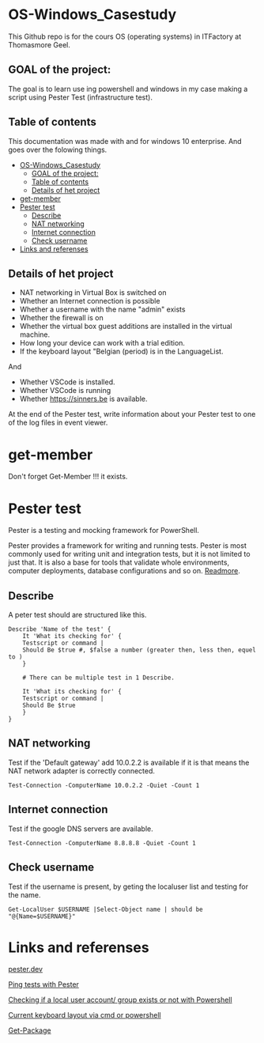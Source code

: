# OS-Windows_Casestudy

This Github repo is for the cours OS (operating systems) in ITFactory at Thomasmore Geel. 

## GOAL of the project:

The goal is to learn use ing powershell and windows in my case making a script using Pester Test (infrastructure test).

## Table of contents

This documentation was made with and for windows 10 enterprise. And goes over the folowing things.
- [OS-Windows\_Casestudy](#os-windows_casestudy)
  - [GOAL of the project:](#goal-of-the-project)
  - [Table of contents](#table-of-contents)
  - [Details of het project](#details-of-het-project)
- [get-member](#get-member)
- [Pester test](#pester-test)
  - [Describe](#describe)
  - [NAT networking](#nat-networking)
  - [Internet connection](#internet-connection)
  - [Check username](#check-username)
- [Links and referenses](#links-and-referenses)

## Details of het project

-	NAT networking in Virtual Box is switched on
-	Whether an Internet connection is possible
-	Whether a username with the name "admin" exists
-	Whether the firewall is on
-	Whether the virtual box guest additions are installed in the virtual machine.
-	How long your device can work with a trial edition.
-	If the keyboard layout "Belgian (period) is in the LanguageList.

And

-	Whether VSCode is installed.
-	Whether VSCode is running
-	Whether https://sinners.be is available.

At the end of the Pester test, write information about your Pester test to one of the log files in event viewer.

# get-member

Don't forget Get-Member !!! it exists.

# Pester test

Pester is a testing and mocking framework for PowerShell.

Pester provides a framework for writing and running tests. Pester is most commonly used for writing unit and integration tests, but it is not limited to just that. It is also a base for tools that validate whole environments, computer deployments, database configurations and so on. [Readmore](https://pester.dev/docs/quick-start).

## Describe
A peter test should are structured like this.
```
Describe 'Name of the test' {
    It 'What its checking for' {
    Testscript or command |
    Should Be $true #, $false a number (greater then, less then, equel to )
    }

    # There can be multiple test in 1 Describe.

    It 'What its checking for' {
    Testscript or command |
    Should Be $true
    }
}
```

## NAT networking
Test if the 'Default gateway' add 10.0.2.2 is available if it is that means the NAT network adapter is correctly connected.
```
Test-Connection -ComputerName 10.0.2.2 -Quiet -Count 1 
```

## Internet connection
Test if the google DNS servers are available.
```
Test-Connection -ComputerName 8.8.8.8 -Quiet -Count 1
```

## Check username
Test if the username is present, by geting the localuser list and testing for the name.
```
Get-LocalUser $USERNAME |Select-Object name | should be "@{Name=$USERNAME}"
```

# Links and referenses

[pester.dev](https://pester.dev/docs/quick-start)

[Ping tests with Pester](https://richardspowershellblog.wordpress.com/2018/10/15/ping-tests-with-pester/)

[Checking if a local user account/ group exists or not with Powershell](https://stackoverflow.com/questions/49595003/checking-if-a-local-user-account-group-exists-or-not-with-powershell)

[Current keyboard layout via cmd or powershell](https://community.spiceworks.com/topic/2240069-current-keyboard-layout-via-cmd-or-powershell)

[Get-Package ](https://learn.microsoft.com/en-us/powershell/module/packagemanagement/get-package?view=powershellget-2.x)